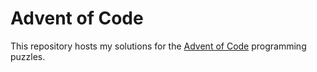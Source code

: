 # Advent of Code

This repository hosts my solutions for the [Advent of Code][advent-of-code] programming puzzles.

[advent-of-code]: <https://adventofcode.com/>
